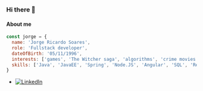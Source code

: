 ### Hi there 👋

#### About me
```javascript
const jorge = {
  name: 'Jorge Ricardo Soares',
  role: 'Fullstack developer',
  dateOfBirth: '05/11/1996',
  interests: ['games', 'The Witcher saga', 'algorithms', 'crime movies'],
  skills: ['Java', 'JavaEE', 'Spring', 'Node.JS', 'Angular', 'SQL', 'Relational Databases', 'Non Relational Databases', 'REST API', 'Microservices']
}
```
- <a href="https://www.linkedin.com/in/jorge-ricardo-soares-4031aa15a/"><img src="https://img.shields.io/badge/LinkedIn--_.svg?style=social&logo=linkedin" alt="LinkedIn"></a>
